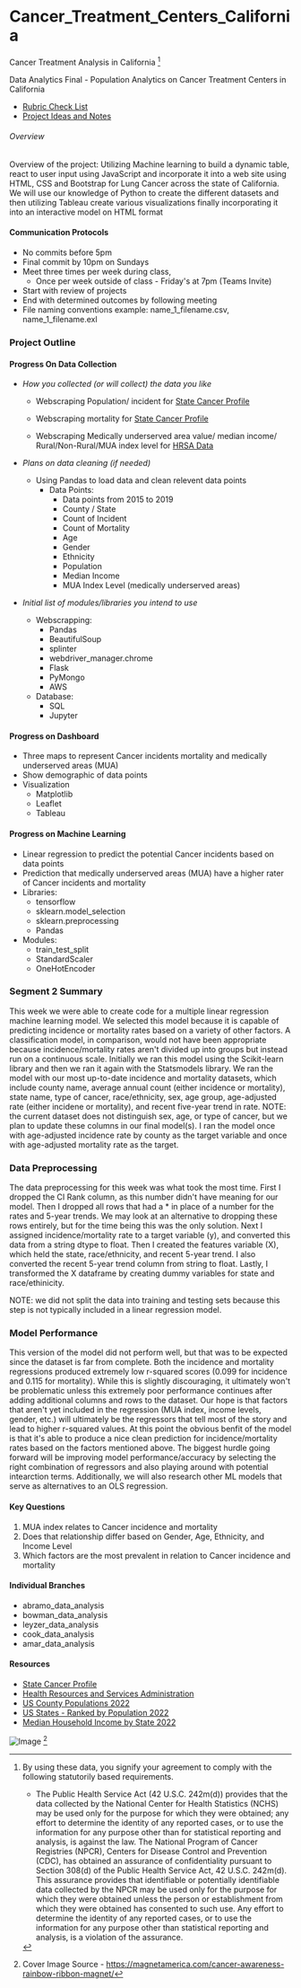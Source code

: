# Cancer_Treatment_Centers_California 

Cancer Treatment Analysis in California [^1]


Data Analytics Final - Population Analytics on Cancer Treatment Centers in California


- [Rubric Check List](https://docs.google.com/spreadsheets/d/1v1SoQnN5IQMc73mvup8fepkPMwDa6uQx_xUf28m6x9E/edit?usp=sharing)
- [Project Ideas and Notes](https://docs.google.com/document/d/1zQ-kWXyErR-VrSmm-UKi8zXpiTBnO7TUFKcRfpWdSdU/edit)


###### Overview
Overview of the project: Utilizing Machine learning to build a dynamic table, react to user input using JavaScript and incorporate it into a web site using HTML, CSS and Bootstrap for Lung Cancer across the state of California. We will use our knowledge of Python to create the different datasets and then utilizing Tableau create various visualizations finally incorporating it into an interactive model on HTML format

#### Communication Protocols
- No commits before 5pm
- Final commit by 10pm on Sundays
- Meet three times per week during class, 
    - Once per week outside of class - Friday's at 7pm (Teams Invite)
- Start with review of projects
- End with determined outcomes by following meeting
- File naming conventions example: name_1_filename.csv, name_1_filename.exl

### Project Outline

#### Progress On Data Collection
- *How you collected (or will collect) the data you like*
    - Webscraping Population/ incident for [State Cancer Profile](https://www.statecancerprofiles.cancer.gov/)
    - Webscraping mortality for [State Cancer Profile](https://www.statecancerprofiles.cancer.gov/)

    - Webscraping Medically underserved area value/ median income/ Rural/Non-Rural/MUA index level for [HRSA Data](https://data.hrsa.gov/tools/shortage-area/mua-find)

- *Plans on data cleaning (if needed)*
    - Using Pandas to load data and clean relevent data points
        - Data Points:
            - Data points from 2015 to 2019
            - County / State
            - Count of Incident
            - Count of Mortality 
            - Age
            - Gender 
            - Ethnicity  
            - Population
            - Median Income
            - MUA Index Level (medically underserved areas)
- *Initial list of modules/libraries you intend to use*
    - Webscrapping:
        - Pandas
        - BeautifulSoup
        - splinter
        - webdriver_manager.chrome 
        - Flask
        - PyMongo
        - AWS
    - Database:
        - SQL
        - Jupyter 

#### Progress on Dashboard 
- Three maps to represent Cancer incidents mortality and medically underserved areas (MUA)
- Show demographic of data points 
- Visualization 
    - Matplotlib 
    - Leaflet
    - Tableau
#### Progress on Machine Learning
- Linear regression to predict the potential Cancer incidents based on data points
- Prediction that medically underserved areas (MUA) have a higher rater of Cancer incidents and mortality
- Libraries:
    - tensorflow
    - sklearn.model_selection
    - sklearn.preprocessing
    - Pandas
- Modules:
    - train_test_split
    - StandardScaler
    - OneHotEncoder
### Segment 2 Summary 

This week we were able to create code for a multiple linear regression machine learning model. We selected this model because it is capable of predicting incidence or mortality rates based on a variety of other factors. A classification model, in comparison, would not have been appropriate because incidence/mortality rates aren't divided up into groups but instead run on a continuous scale. Initially we ran this model using the Scikit-learn library and then we ran it again with the Statsmodels library. We ran the model with our most up-to-date incidence and mortality datasets, which include county name, average annual count (either incidence or mortality), state name, type of cancer, race/ethnicity, sex, age group, age-adjusted rate (either incidene or mortality), and recent five-year trend in rate. NOTE: the current dataset does not distinguish sex, age, or type of cancer, but we plan to update these columns in our final model(s). I ran the model once with age-adjusted incidence rate by county as the target variable and once with age-adjusted mortality rate as the target.

### Data Preprocessing

The data preprocessing for this week was what took the most time. First I dropped the CI Rank column, as this number didn't have meaning for our model. Then I dropped all rows that had a * in place of a number for the rates and 5-year trends. We may look at an alternative to dropping these rows entirely, but for the time being this was the only solution. Next I assigned incidence/mortality rate to a target variable (y), and converted this data from a string dtype to float. Then I created the features variable (X), which held the state, race/ethnicity, and recent 5-year trend. I also converted the recent 5-year trend column from string to float. Lastly, I transformed the X dataframe by creating dummy variables for state and race/ethinicity. 

NOTE: we did not split the data into training and testing sets because this step is not typically included in a linear regression model. 

### Model Performance

This version of the model did not perform well, but that was to be expected since the dataset is far from complete. Both the incidence and mortality regressions produced extremely low r-squared scores (0.099 for incidence and 0.115 for mortality). While this is slightly discouraging, it ultimately won't be problematic unless this extremely poor performance continues after adding additional columns and rows to the dataset. Our hope is that factors that aren't yet included in the regression (MUA index, income levels, gender, etc.) will ultimately be the regressors that tell most of the story and lead to higher r-squared values. At this point the obvious benfit of the model is that it's able to produce a nice clean prediction for incidence/mortality rates based on the factors mentioned above. The biggest hurdle going forward will be improving model performance/accuracy by selecting the right combination of regressors and also playing around with potential intearction terms. Additionally, we will also research other ML models that serve as alternatives to an OLS regression.


#### Key Questions
1. MUA index relates to Cancer incidence and mortality  
2. Does that relationship differ based on Gender, Age, Ethnicity, and Income Level
3. Which factors are the most prevalent in relation to Cancer incidence and mortality

#### Individual Branches
- abramo_data_analysis
- bowman_data_analysis
- leyzer_data_analysis
- cook_data_analysis
- amar_data_analysis

#### Resources 
- [State Cancer Profile](https://www.statecancerprofiles.cancer.gov/)
- [Health Resources and Services Administration](https://data.hrsa.gov/tools/shortage-area/mua-find)
- [US County Populations 2022](https://worldpopulationreview.com/us-counties)
- [US States - Ranked by Population 2022](https://worldpopulationreview.com/states)
- [Median Household Income by State 2022](https://worldpopulationreview.com/state-rankings/median-household-income-by-state)

![Image](https://cdn10.bigcommerce.com/s-npe4l/products/236/images/191/M-LR-CA4C---High__74297.1456496284.1280.1280.jpg?c=2)
[^2]

[^1]: By using these data, you signify your agreement to comply with the following statutorily based requirements.
    - The Public Health Service Act (42 U.S.C. 242m(d)) provides that the data collected by the National Center for Health Statistics (NCHS) may be used only for the purpose for which they were obtained; any effort to determine the identity of any reported cases, or to use the information for any purpose other than for statistical reporting and analysis, is against the law. The National Program of Cancer Registries (NPCR), Centers for Disease Control and Prevention (CDC), has obtained an assurance of confidentiality pursuant to Section 308(d) of the Public Health Service Act, 42 U.S.C. 242m(d). This assurance provides that identifiable or potentially identifiable data collected by the NPCR may be used only for the purpose for which they were obtained unless the person or establishment from which they were obtained has consented to such use. Any effort to determine the identity of any reported cases, or to use the information for any purpose other than statistical reporting and analysis, is a violation of the assurance.

[^2]: Cover Image Source - https://magnetamerica.com/cancer-awareness-rainbow-ribbon-magnet/
